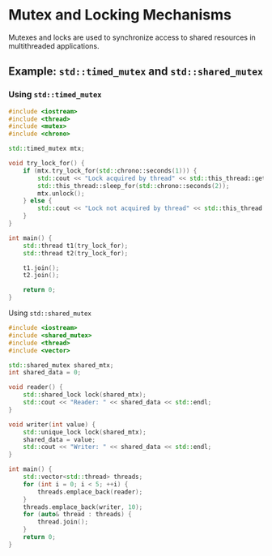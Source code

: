 # Mutex and Locking Mechanisms

Mutexes and locks are used to synchronize access to shared resources in multithreaded applications.

## Example: `std::timed_mutex` and `std::shared_mutex`

### Using `std::timed_mutex`

```cpp
#include <iostream>
#include <thread>
#include <mutex>
#include <chrono>

std::timed_mutex mtx;

void try_lock_for() {
    if (mtx.try_lock_for(std::chrono::seconds(1))) {
        std::cout << "Lock acquired by thread" << std::this_thread::get_id() << std::endl;
        std::this_thread::sleep_for(std::chrono::seconds(2));
        mtx.unlock();
    } else {
        std::cout << "Lock not acquired by thread" << std::this_thread::get_id() << std::endl;
    }
}

int main() {
    std::thread t1(try_lock_for);
    std::thread t2(try_lock_for);

    t1.join();
    t2.join();

    return 0;
}
```

Using `std::shared_mutex`

```cpp
#include <iostream>
#include <shared_mutex>
#include <thread>
#include <vector>

std::shared_mutex shared_mtx;
int shared_data = 0;

void reader() {
    std::shared_lock lock(shared_mtx);
    std::cout << "Reader: " << shared_data << std::endl;
}

void writer(int value) {
    std::unique_lock lock(shared_mtx);
    shared_data = value;
    std::cout << "Writer: " << shared_data << std::endl;
}

int main() {
    std::vector<std::thread> threads;
    for (int i = 0; i < 5; ++i) {
        threads.emplace_back(reader);
    }
    threads.emplace_back(writer, 10);
    for (auto& thread : threads) {
        thread.join();
    }
    return 0;
}

```
